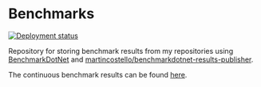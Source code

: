 # Benchmarks

[![Deployment status][build-badge]][build-status]

Repository for storing benchmark results from my repositories using [BenchmarkDotNet][benchmarkdotnet]
and [martincostello/benchmarkdotnet-results-publisher][benchmarkdotnet-results-publisher].

The continuous benchmark results can be found [here][site].

[benchmarkdotnet]: https://github.com/dotnet/BenchmarkDotNet
[benchmarkdotnet-results-publisher]: https://github.com/martincostello/benchmarkdotnet-results-publisher
[build-badge]: https://github.com/martincostello/benchmarks/actions/workflows/build.yml/badge.svg?branch=gh-pages&event=push
[build-status]: https://github.com/martincostello/benchmarks/actions?query=workflow%3Abuild+branch%3Agh-pages+event%3Apush "GitHub Pages deployment for this project"
[site]: https://benchmarks.martincostello.com
